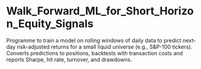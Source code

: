 # Walk_Forward_ML_for_Short_Horizon_Equity_Signals
Programme to train a model on rolling windows of daily data to predict next-day risk-adjusted returns for a small liquid universe (e.g., S&amp;P-100 tickers). Converts predictions to positions, backtests with transaction costs and reports Sharpe, hit rate, turnover, and drawdowns.
